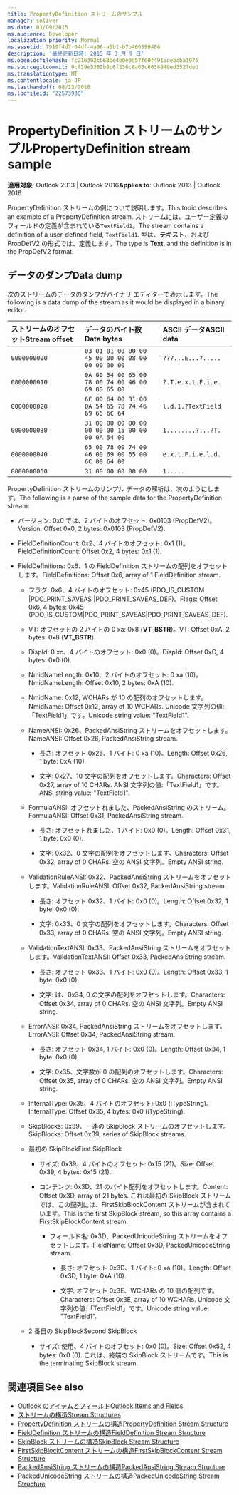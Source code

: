 ```yaml
---
title: PropertyDefinition ストリームのサンプル
manager: soliver
ms.date: 03/09/2015
ms.audience: Developer
localization_priority: Normal
ms.assetid: 7919f4d7-04df-4a96-a5b1-b7b460890486
description: '最終更新日時: 2015 年 3 月 9 日'
ms.openlocfilehash: fc216302cb68be4b0e9d57f60f491adebcba1975
ms.sourcegitcommit: 0cf39e5382b8c6f236c8a63c6036849ed3527ded
ms.translationtype: MT
ms.contentlocale: ja-JP
ms.lasthandoff: 08/23/2018
ms.locfileid: "22573930"
---
```

# <a name="propertydefinition-stream-sample"></a><span data-ttu-id="6223e-103">PropertyDefinition ストリームのサンプル</span><span class="sxs-lookup"><span data-stu-id="6223e-103">PropertyDefinition stream sample</span></span>

<span data-ttu-id="6223e-104">**適用対象**: Outlook 2013 | Outlook 2016</span><span class="sxs-lookup"><span data-stu-id="6223e-104">**Applies to**: Outlook 2013 | Outlook 2016</span></span> 
  
<span data-ttu-id="6223e-105">PropertyDefinition ストリームの例について説明します。</span><span class="sxs-lookup"><span data-stu-id="6223e-105">This topic describes an example of a PropertyDefinition stream.</span></span> <span data-ttu-id="6223e-106">ストリームには、ユーザー定義のフィールドの定義が含まれている`TextField1`。</span><span class="sxs-lookup"><span data-stu-id="6223e-106">The stream contains a definition of a user-defined field,  `TextField1`.</span></span> <span data-ttu-id="6223e-107">型は、**テキスト**、および PropDefV2 の形式では、定義します。</span><span class="sxs-lookup"><span data-stu-id="6223e-107">The type is **Text**, and the definition is in the PropDefV2 format.</span></span>
  
## <a name="data-dump"></a><span data-ttu-id="6223e-108">データのダンプ</span><span class="sxs-lookup"><span data-stu-id="6223e-108">Data dump</span></span>

<span data-ttu-id="6223e-109">次のストリームのデータのダンプがバイナリ エディターで表示します。</span><span class="sxs-lookup"><span data-stu-id="6223e-109">The following is a data dump of the stream as it would be displayed in a binary editor.</span></span>
  
|<span data-ttu-id="6223e-110">ストリームのオフセット</span><span class="sxs-lookup"><span data-stu-id="6223e-110">Stream offset</span></span>|<span data-ttu-id="6223e-111">データのバイト数</span><span class="sxs-lookup"><span data-stu-id="6223e-111">Data bytes</span></span>|<span data-ttu-id="6223e-112">ASCII データ</span><span class="sxs-lookup"><span data-stu-id="6223e-112">ASCII data</span></span>|
|:-----|:-----|:-----|
| `0000000000` <br/> | `03 01 01 00 00 00 45 00 00 00 08 00 00 00 00 00` <br/> | `???...E...?.....` <br/> |
| `0000000010` <br/> | `0A 00 54 00 65 00 78 00 74 00 46 00 69 00 65 00` <br/> | `?.T.e.x.t.F.i.e.` <br/> |
| `0000000020` <br/> | `6C 00 64 00 31 00 0A 54 65 78 74 46 69 65 6C 64` <br/> | `l.d.1.?TextField` <br/> |
| `0000000030` <br/> | `31 00 00 00 00 00 00 00 00 15 00 00 00 0A 54 00` <br/> | `1........?...?T.` <br/> |
| `0000000040` <br/> | `65 00 78 00 74 00 46 00 69 00 65 00 6C 00 64 00` <br/> | `e.x.t.F.i.e.l.d.` <br/> |
| `0000000050` <br/> | `31 00 00 00 00 00` <br/> | `1.....` <br/> |
   
<span data-ttu-id="6223e-113">PropertyDefinition ストリームのサンプル データの解析は、次のようにします。</span><span class="sxs-lookup"><span data-stu-id="6223e-113">The following is a parse of the sample data for the PropertyDefinition stream:</span></span>
  
- <span data-ttu-id="6223e-114">バージョン: 0x0 では、2 バイトのオフセット: 0x0103 (PropDefV2)。</span><span class="sxs-lookup"><span data-stu-id="6223e-114">Version: Offset 0x0, 2 bytes: 0x0103 (PropDefV2).</span></span>
    
- <span data-ttu-id="6223e-115">FieldDefinitionCount: 0x2、4 バイトのオフセット: 0x1 (1)。</span><span class="sxs-lookup"><span data-stu-id="6223e-115">FieldDefinitionCount: Offset 0x2, 4 bytes: 0x1 (1).</span></span>
    
- <span data-ttu-id="6223e-116">FieldDefinitions: 0x6、1 の FieldDefinition ストリームの配列をオフセットします。</span><span class="sxs-lookup"><span data-stu-id="6223e-116">FieldDefinitions: Offset 0x6, array of 1 FieldDefinition stream.</span></span>
    
  - <span data-ttu-id="6223e-117">フラグ: 0x6、4 バイトのオフセット: 0x45 (PDO_IS_CUSTOM |PDO_PRINT_SAVEAS |PDO_PRINT_SAVEAS_DEF)。</span><span class="sxs-lookup"><span data-stu-id="6223e-117">Flags: Offset 0x6, 4 bytes: 0x45 (PDO_IS_CUSTOM|PDO_PRINT_SAVEAS|PDO_PRINT_SAVEAS_DEF).</span></span>
    
  - <span data-ttu-id="6223e-118">VT: オフセットの 2 バイトの 0 xa: 0x8 (**VT_BSTR**)。</span><span class="sxs-lookup"><span data-stu-id="6223e-118">VT: Offset 0xA, 2 bytes: 0x8 (**VT_BSTR**).</span></span>
    
  - <span data-ttu-id="6223e-119">DispId: 0 xc、4 バイトのオフセット: 0x0 (0)。</span><span class="sxs-lookup"><span data-stu-id="6223e-119">DispId: Offset 0xC, 4 bytes: 0x0 (0).</span></span>
    
  - <span data-ttu-id="6223e-120">NmidNameLength: 0x10、2 バイトのオフセット: 0 xa (10)。</span><span class="sxs-lookup"><span data-stu-id="6223e-120">NmidNameLength: Offset 0x10, 2 bytes: 0xA (10).</span></span>
    
  - <span data-ttu-id="6223e-121">NmidName: 0x12, WCHARs が 10 の配列のオフセットします。</span><span class="sxs-lookup"><span data-stu-id="6223e-121">NmidName: Offset 0x12, array of 10 WCHARs.</span></span> <span data-ttu-id="6223e-122">Unicode 文字列の値:「TextField1」です。</span><span class="sxs-lookup"><span data-stu-id="6223e-122">Unicode string value: "TextField1".</span></span>
    
  - <span data-ttu-id="6223e-123">NameANSI: 0x26、PackedAnsiString ストリームをオフセットします。</span><span class="sxs-lookup"><span data-stu-id="6223e-123">NameANSI: Offset 0x26, PackedAnsiString stream.</span></span>
    
    - <span data-ttu-id="6223e-124">長さ: オフセット 0x26、1 バイト: 0 xa (10)。</span><span class="sxs-lookup"><span data-stu-id="6223e-124">Length: Offset 0x26, 1 byte: 0xA (10).</span></span>
      
    - <span data-ttu-id="6223e-125">文字: 0x27、10 文字の配列をオフセットします。</span><span class="sxs-lookup"><span data-stu-id="6223e-125">Characters: Offset 0x27, array of 10 CHARs.</span></span> <span data-ttu-id="6223e-126">ANSI 文字列の値:「TextField1」です。</span><span class="sxs-lookup"><span data-stu-id="6223e-126">ANSI string value: "TextField1".</span></span>
    
  - <span data-ttu-id="6223e-127">FormulaANSI: オフセットれました、PackedAnsiString のストリーム。</span><span class="sxs-lookup"><span data-stu-id="6223e-127">FormulaANSI: Offset 0x31, PackedAnsiString stream.</span></span>
    
    - <span data-ttu-id="6223e-128">長さ: オフセットれました、1 バイト: 0x0 (0)。</span><span class="sxs-lookup"><span data-stu-id="6223e-128">Length: Offset 0x31, 1 byte: 0x0 (0).</span></span>
      
    - <span data-ttu-id="6223e-129">文字: 0x32、0 文字の配列をオフセットします。</span><span class="sxs-lookup"><span data-stu-id="6223e-129">Characters: Offset 0x32, array of 0 CHARs.</span></span> <span data-ttu-id="6223e-130">空の ANSI 文字列。</span><span class="sxs-lookup"><span data-stu-id="6223e-130">Empty ANSI string.</span></span>
    
  - <span data-ttu-id="6223e-131">ValidationRuleANSI: 0x32、PackedAnsiString ストリームをオフセットします。</span><span class="sxs-lookup"><span data-stu-id="6223e-131">ValidationRuleANSI: Offset 0x32, PackedAnsiString stream.</span></span>
    
    - <span data-ttu-id="6223e-132">長さ: オフセット 0x32、1 バイト: 0x0 (0)。</span><span class="sxs-lookup"><span data-stu-id="6223e-132">Length: Offset 0x32, 1 byte: 0x0 (0).</span></span>
      
    - <span data-ttu-id="6223e-133">文字: 0x33、0 文字の配列をオフセットします。</span><span class="sxs-lookup"><span data-stu-id="6223e-133">Characters: Offset 0x33, array of 0 CHARs.</span></span> <span data-ttu-id="6223e-134">空の ANSI 文字列。</span><span class="sxs-lookup"><span data-stu-id="6223e-134">Empty ANSI string.</span></span>
    
  - <span data-ttu-id="6223e-135">ValidationTextANSI: 0x33、PackedAnsiString ストリームをオフセットします。</span><span class="sxs-lookup"><span data-stu-id="6223e-135">ValidationTextANSI: Offset 0x33, PackedAnsiString stream.</span></span>
    
    - <span data-ttu-id="6223e-136">長さ: オフセット 0x33、1 バイト: 0x0 (0)。</span><span class="sxs-lookup"><span data-stu-id="6223e-136">Length: Offset 0x33, 1 byte: 0x0 (0).</span></span>
      
    - <span data-ttu-id="6223e-137">文字: は、0x34, 0 の文字の配列をオフセットします。</span><span class="sxs-lookup"><span data-stu-id="6223e-137">Characters: Offset 0x34, array of 0 CHARs.</span></span> <span data-ttu-id="6223e-138">空の ANSI 文字列。</span><span class="sxs-lookup"><span data-stu-id="6223e-138">Empty ANSI string.</span></span>
    
  - <span data-ttu-id="6223e-139">ErrorANSI: 0x34, PackedAnsiString ストリームをオフセットします。</span><span class="sxs-lookup"><span data-stu-id="6223e-139">ErrorANSI: Offset 0x34, PackedAnsiString stream.</span></span>
    
    - <span data-ttu-id="6223e-140">長さ: オフセット 0x34, 1 バイト: 0x0 (0)。</span><span class="sxs-lookup"><span data-stu-id="6223e-140">Length: Offset 0x34, 1 byte: 0x0 (0).</span></span>
      
    - <span data-ttu-id="6223e-141">文字: 0x35、文字数が 0 の配列のオフセットします。</span><span class="sxs-lookup"><span data-stu-id="6223e-141">Characters: Offset 0x35, array of 0 CHARs.</span></span> <span data-ttu-id="6223e-142">空の ANSI 文字列。</span><span class="sxs-lookup"><span data-stu-id="6223e-142">Empty ANSI string.</span></span>
    
  - <span data-ttu-id="6223e-143">InternalType: 0x35、4 バイトのオフセット: 0x0 (iTypeString)。</span><span class="sxs-lookup"><span data-stu-id="6223e-143">InternalType: Offset 0x35, 4 bytes: 0x0 (iTypeString).</span></span>
    
  - <span data-ttu-id="6223e-144">SkipBlocks: 0x39、一連の SkipBlock ストリームのオフセットします。</span><span class="sxs-lookup"><span data-stu-id="6223e-144">SkipBlocks: Offset 0x39, series of SkipBlock streams.</span></span>
    
  - <span data-ttu-id="6223e-145">最初の SkipBlock</span><span class="sxs-lookup"><span data-stu-id="6223e-145">First SkipBlock</span></span>
    
    - <span data-ttu-id="6223e-146">サイズ: 0x39、4 バイトのオフセット: 0x15 (21)。</span><span class="sxs-lookup"><span data-stu-id="6223e-146">Size: Offset 0x39, 4 bytes: 0x15 (21).</span></span>
      
    - <span data-ttu-id="6223e-147">コンテンツ: 0x3D、21 のバイト配列をオフセットします。</span><span class="sxs-lookup"><span data-stu-id="6223e-147">Content: Offset 0x3D, array of 21 bytes.</span></span> <span data-ttu-id="6223e-148">これは最初の SkipBlock ストリームでは、この配列には、FirstSkipBlockContent ストリームが含まれています。</span><span class="sxs-lookup"><span data-stu-id="6223e-148">This is the first SkipBlock stream, so this array contains a FirstSkipBlockContent stream.</span></span>
      
      - <span data-ttu-id="6223e-149">フィールド名: 0x3D、PackedUnicodeString ストリームをオフセットします。</span><span class="sxs-lookup"><span data-stu-id="6223e-149">FieldName: Offset 0x3D, PackedUnicodeString stream.</span></span>
        
        - <span data-ttu-id="6223e-150">長さ: オフセット 0x3D、1 バイト: 0 xa (10)。</span><span class="sxs-lookup"><span data-stu-id="6223e-150">Length: Offset 0x3D, 1 byte: 0xA (10).</span></span>
          
        - <span data-ttu-id="6223e-151">文字: オフセット 0x3E、WCHARs の 10 個の配列です。</span><span class="sxs-lookup"><span data-stu-id="6223e-151">Characters: Offset 0x3E, array of 10 WCHARs.</span></span> <span data-ttu-id="6223e-152">Unicode 文字列の値:「TextField1」です。</span><span class="sxs-lookup"><span data-stu-id="6223e-152">Unicode string value: "TextField1".</span></span>
    
  - <span data-ttu-id="6223e-153">2 番目の SkipBlock</span><span class="sxs-lookup"><span data-stu-id="6223e-153">Second SkipBlock</span></span>
    
    - <span data-ttu-id="6223e-154">サイズ: 使用、4 バイトのオフセット: 0x0 (0)。</span><span class="sxs-lookup"><span data-stu-id="6223e-154">Size: Offset 0x52, 4 bytes: 0x0 (0).</span></span> <span data-ttu-id="6223e-155">これは、終端の SkipBlock ストリームです。</span><span class="sxs-lookup"><span data-stu-id="6223e-155">This is the terminating SkipBlock stream.</span></span>
    
## <a name="see-also"></a><span data-ttu-id="6223e-156">関連項目</span><span class="sxs-lookup"><span data-stu-id="6223e-156">See also</span></span>

- [<span data-ttu-id="6223e-157">Outlook のアイテムとフィールド</span><span class="sxs-lookup"><span data-stu-id="6223e-157">Outlook Items and Fields</span></span>](outlook-items-and-fields.md)
- [<span data-ttu-id="6223e-158">ストリームの構造</span><span class="sxs-lookup"><span data-stu-id="6223e-158">Stream Structures</span></span>](stream-structures.md)
- [<span data-ttu-id="6223e-159">PropertyDefinition ストリームの構造</span><span class="sxs-lookup"><span data-stu-id="6223e-159">PropertyDefinition Stream Structure</span></span>](propertydefinition-stream-structure.md)
- [<span data-ttu-id="6223e-160">FieldDefinition ストリームの構造</span><span class="sxs-lookup"><span data-stu-id="6223e-160">FieldDefinition Stream Structure</span></span>](fielddefinition-stream-structure.md)
- [<span data-ttu-id="6223e-161">SkipBlock ストリームの構造</span><span class="sxs-lookup"><span data-stu-id="6223e-161">SkipBlock Stream Structure</span></span>](skipblock-stream-structure.md)
- [<span data-ttu-id="6223e-162">FirstSkipBlockContent ストリームの構造</span><span class="sxs-lookup"><span data-stu-id="6223e-162">FirstSkipBlockContent Stream Structure</span></span>](firstskipblockcontent-stream-structure.md)
- [<span data-ttu-id="6223e-163">PackedAnsiString ストリームの構造</span><span class="sxs-lookup"><span data-stu-id="6223e-163">PackedAnsiString Stream Structure</span></span>](packedansistring-stream-structure.md)
- [<span data-ttu-id="6223e-164">PackedUnicodeString ストリームの構造</span><span class="sxs-lookup"><span data-stu-id="6223e-164">PackedUnicodeString Stream Structure</span></span>](packedunicodestring-stream-structure.md)

